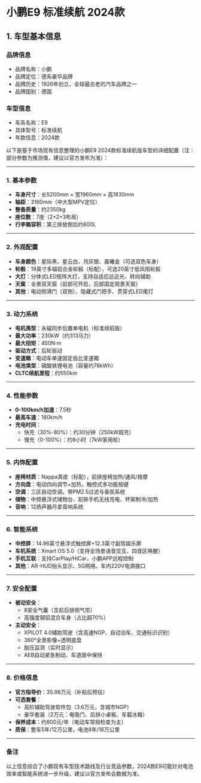 
# 小鹏E9 标准续航 2024款
## 1. 车型基本信息
### 品牌信息
- 品牌名称：小鹏
- 品牌定位：德系豪华品牌
- 品牌历史：1926年创立，全球最古老的汽车品牌之一
- 品牌国别：德国

### 车型信息
- 车系名称：E9
- 具体型号：标准续航
- 年款信息：2024款

以下是基于市场现有信息整理的小鹏E9 2024款标准续航版车型的详细配置（注：部分参数为推测值，建议以官方发布为准）：

---

### **1. 基本参数**
- **车身尺寸**：长5200mm × 宽1960mm × 高1830mm  
- **轴距**：3160mm（中大型MPV定位）  
- **整备质量**：约2350kg  
- **座位数**：7座（2+2+3布局）  
- **行李箱容积**：第三排放倒后约600L  

---

### **2. 外观配置**
- **车身颜色**：星际黑、星云白、月灰银、晨曦金（可选双色车身）  
- **轮毂**：19英寸多辐铝合金轮毂（标配），可选20英寸低风阻轮毂  
- **大灯**：分体式LED矩阵大灯，支持自适应远近光、转向辅助  
- **天窗**：全景双天窗（前部可开启，后部固定观景天窗）  
- **其他**：电动侧滑门（双侧）、隐藏式门把手、贯穿式LED尾灯  

---

### **3. 动力系统**
- **电机类型**：永磁同步后置单电机（标准续航版）  
- **最大功率**：230kW（约313马力）  
- **最大扭矩**：450N·m  
- **驱动方式**：后轮驱动  
- **变速箱**：电动车单速固定齿比变速箱  
- **电池类型**：磷酸铁锂电池（容量约78kWh）  
- **CLTC续航里程**：约550km  

---

### **4. 性能参数**
- **0-100km/h加速**：7.5秒  
- **最高车速**：180km/h  
- **充电时间**：  
  - 快充（30%-80%）：约30分钟（250kW超充）  
  - 慢充（0-100%）：约8小时（7kW家用桩）  

---

### **5. 内饰配置**
- **座椅材质**：Nappa真皮（标配），前排座椅加热/通风/按摩  
- **方向盘**：电动四向调节+加热，触控式多功能按键  
- **空调**：三区自动空调，带PM2.5过滤与香氛系统  
- **储物**：中控悬浮式储物台、前排手机无线充电、杯架制冷/加热  
- **音响**：12扬声器丹拿音响系统  

---

### **6. 智能系统**
- **中控屏**：14.96英寸悬浮式触控屏+12.3英寸副驾娱乐屏  
- **车机系统**：Xmart OS 5.0（支持全场景语音交互、四音区唤醒）  
- **手机互联**：支持CarPlay/HiCar，小鹏APP远程控制  
- **其他**：AR-HUD抬头显示、5G网络、车内220V电源接口  

---

### **7. 安全配置**
- **被动安全**：  
  - 8安全气囊（含前后排侧气帘）  
  - 高强度钢铝混合车身（占比超70%）  
- **主动安全**：  
  - XPILOT 4.0辅助驾驶（含高速NGP、自动泊车、交通标识识别）  
  - 360°全景影像+透明底盘  
  - 胎压监测（实时显示）  
  - AEB自动紧急制动、车道居中保持  

---

### **8. 价格信息**
- **官方指导价**：35.98万元（补贴后预估）  
- **可选套餐**：  
  - 高阶辅助驾驶软件包（3.6万元，含城市NGP）  
  - 豪华套装（2万元：电吸门、后排小桌板、车载冰箱）  
- **保养成本**：约800元/年（电动车常规检查为主）  
- **质保**：整车5年/12万公里，电池8年/16万公里  

---

### **备注**  
以上信息综合了小鹏现有车型技术路线及行业竞品参数，2024款E9可能针对电池效率或智能系统进一步升级，建议以官方发布会数据为准。
